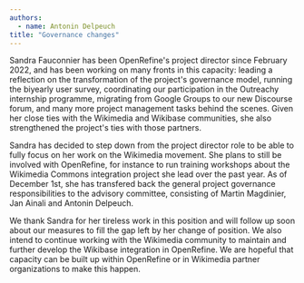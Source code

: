 ```yaml
---
authors:
  - name: Antonin Delpeuch
title: "Governance changes"
---
```


Sandra Fauconnier has been OpenRefine's project director since February 2022, and has been working on many fronts in this capacity: leading a reflection on the transformation of the project's governance model, running the biyearly user survey, coordinating our participation in the Outreachy internship programme, migrating from Google Groups to our new Discourse forum, and many more project management tasks behind the scenes. Given her close ties with the Wikimedia and Wikibase communities, she also strengthened the project's ties with those partners.

Sandra has decided to step down from the project director role to be able to fully focus on her work on the Wikimedia movement. She plans to still be involved with OpenRefine, for instance to run training workshops about the
Wikimedia Commons integration project she lead over the past year. As of December 1st, she has transfered back the general project governance responsibilities to the advisory committee, consisting of Martin Magdinier, Jan Ainali and Antonin Delpeuch.

We thank Sandra for her tireless work in this position and will follow up soon about our measures to fill the gap left by her change of position.
We also intend to continue working with the Wikimedia community to maintain and further develop the Wikibase integration in OpenRefine. We are hopeful that capacity can be built up within OpenRefine or in Wikimedia partner organizations to make this
happen.

